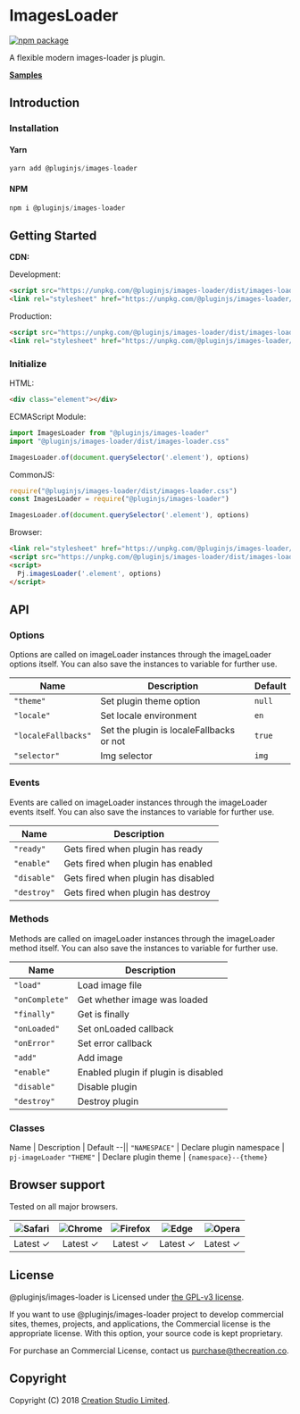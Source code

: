 # ImagesLoader

[![npm package](https://img.shields.io/npm/v/@pluginjs/images-loader.svg)](https://www.npmjs.com/package/@pluginjs/images-loader)

A flexible modern images-loader js plugin.

**[Samples](https://codesandbox.io/s/github/pluginjs/plugin.js/tree/master/modules/imageLoader/samples)**

## Introduction

### Installation

#### Yarn

```javascript
yarn add @pluginjs/images-loader
```

#### NPM

```javascript
npm i @pluginjs/images-loader
```

## Getting Started

**CDN:**

Development:

```html
<script src="https://unpkg.com/@pluginjs/images-loader/dist/images-loader.js"></script>
<link rel="stylesheet" href="https://unpkg.com/@pluginjs/images-loader/dist/images-loader.css">
```

Production:

```html
<script src="https://unpkg.com/@pluginjs/images-loader/dist/images-loader.min.js"></script>
<link rel="stylesheet" href="https://unpkg.com/@pluginjs/images-loader/dist/images-loader.min.css">
```

### Initialize

HTML:

```html
<div class="element"></div>
```

ECMAScript Module:

```javascript
import ImagesLoader from "@pluginjs/images-loader"
import "@pluginjs/images-loader/dist/images-loader.css"

ImagesLoader.of(document.querySelector('.element'), options)
```

CommonJS:

```javascript
require("@pluginjs/images-loader/dist/images-loader.css")
const ImagesLoader = require("@pluginjs/images-loader")

ImagesLoader.of(document.querySelector('.element'), options)
```

Browser:

```html
<link rel="stylesheet" href="https://unpkg.com/@pluginjs/images-loader/dist/images-loader.css">
<script src="https://unpkg.com/@pluginjs/images-loader/dist/images-loader.js"></script>
<script>
  Pj.imagesLoader('.element', options)
</script>
```

## API

### Options

Options are called on imageLoader instances through the imageLoader options itself.
You can also save the instances to variable for further use.

Name | Description | Default
--|--|--
`"theme"` | Set plugin theme option | `null`
`"locale"` | Set locale environment | `en`
`"localeFallbacks"` | Set the plugin is localeFallbacks or not | `true`
`"selector"` | Img selector | `img`

### Events

Events are called on imageLoader instances through the imageLoader events itself.
You can also save the instances to variable for further use.

Name | Description
--|--
`"ready"` | Gets fired when plugin has ready
`"enable"` | Gets fired when plugin has enabled
`"disable"` | Gets fired when plugin has disabled
`"destroy"` | Gets fired when plugin has destroy

### Methods

Methods are called on imageLoader instances through the imageLoader method itself.
You can also save the instances to variable for further use.

Name | Description
--|--
`"load"` | Load image file
`"onComplete"` | Get whether image was loaded
`"finally"` | Get is finally
`"onLoaded"` | Set onLoaded callback
`"onError"` | Set error callback
`"add"` | Add image
`"enable"` | Enabled plugin if plugin is disabled
`"disable"` | Disable plugin
`"destroy"` | Destroy plugin

### Classes

Name | Description | Default
--||
`"NAMESPACE"` | Declare plugin namespace | `pj-imageLoader`
`"THEME"` | Declare plugin theme | `{namespace}--{theme}`

## Browser support

Tested on all major browsers.

| <img src="https://raw.githubusercontent.com/alrra/browser-logos/master/src/safari/safari_32x32.png" alt="Safari"> | <img src="https://raw.githubusercontent.com/alrra/browser-logos/master/src/chrome/chrome_32x32.png" alt="Chrome"> | <img src="https://raw.githubusercontent.com/alrra/browser-logos/master/src/firefox/firefox_32x32.png" alt="Firefox"> | <img src="https://raw.githubusercontent.com/alrra/browser-logos/master/src/edge/edge_32x32.png" alt="Edge"> | <img src="https://raw.githubusercontent.com/alrra/browser-logos/master/src/opera/opera_32x32.png" alt="Opera"> |
|:--:|:--:|:--:|:--:|:--:|
| Latest ✓ | Latest ✓ | Latest ✓ | Latest ✓ | Latest ✓ |

## License

@pluginjs/images-loader is Licensed under [the GPL-v3 license](LICENSE).

If you want to use @pluginjs/images-loader project to develop commercial sites, themes, projects, and applications, the Commercial license is the appropriate license. With this option, your source code is kept proprietary.

For purchase an Commercial License, contact us purchase@thecreation.co.

## Copyright

Copyright (C) 2018 [Creation Studio Limited](creationstudio.com).